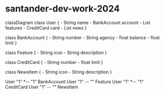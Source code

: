 # santander-dev-work-2024
classDiagram
  class User {
    - String name
    - BankAccount account
    - List<Feature> features
    - CreditCard card
    - List<NewsItem> news
  }

  class BankAccount {
    - String number
    - String agency
    - float balance
    - float limit
  }

  class Feature {
    - String icon
    - String description
  }

  class CreditCard {
    - String number
    - float limit
  }

  class NewsItem {
    - String icon
    - String description
  }

  User "1" *-- "1" BankAccount
  User "1" *-- "*" Feature
  User "1" *-- "1" CreditCard
  User "1" *-- "*" NewsItem

